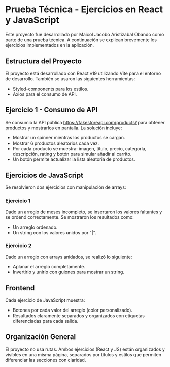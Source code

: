 # Prueba Técnica - Ejercicios en React y JavaScript

Este proyecto fue desarrollado por Maicol Jacobo Aristizabal Obando como parte de una prueba técnica. A continuación se explican brevemente los ejercicios implementados en la aplicación.

## Estructura del Proyecto

El proyecto está desarrollado con React v19 utilizando Vite para el entorno de desarrollo. También se usaron las siguientes herramientas:

- Styled-components para los estilos.
- Axios para el consumo de API.

## Ejercicio 1 - Consumo de API

Se consumió la API pública https://fakestoreapi.com/products/ para obtener productos y mostrarlos en pantalla. La solución incluye:

- Mostrar un spinner mientras los productos se cargan.
- Mostrar 6 productos aleatorios cada vez.
- Por cada producto se muestra: imagen, título, precio, categoría, descripción, rating y botón para simular añadir al carrito.
- Un botón permite actualizar la lista aleatoria de productos.

## Ejercicios de JavaScript

Se resolvieron dos ejercicios con manipulación de arrays:

### Ejercicio 1

Dado un arreglo de meses incompleto, se insertaron los valores faltantes y se ordenó correctamente. Se mostraron los resultados como:

- Un arreglo ordenado.
- Un string con los valores unidos por "|".

### Ejercicio 2

Dado un arreglo con arrays anidados, se realizó lo siguiente:

- Aplanar el arreglo completamente.
- Invertirlo y unirlo con guiones para mostrar un string.

## Frontend

Cada ejercicio de JavaScript muestra:

- Botones por cada valor del arreglo (color personalizado).
- Resultados claramente separados y organizados con etiquetas diferenciadas para cada salida.

## Organización General

El proyecto no usa rutas. Ambos ejercicios (React y JS) están organizados y visibles en una misma página, separados por títulos y estilos que permiten diferenciar las secciones con claridad.
